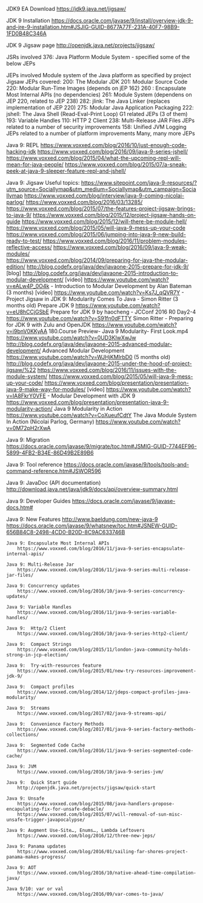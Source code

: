 

JDK9 EA Download 
	https://jdk9.java.net/jigsaw/	

JDK 9 Installation
	https://docs.oracle.com/javase/9/install/overview-jdk-9-and-jre-9-installation.htm#JSJIG-GUID-8677A77F-231A-40F7-98B9-1FD0B48C346A

JDK 9 Jigsaw page
	http://openjdk.java.net/projects/jigsaw/

JSRs involved
	376: Java Platform Module System  - specified some of the below JEPs

JEPs involved
Module system of the Java platform as specified by project Jigsaw JEPs covered:
	200: The Modular JDK
		201: Modular Source Code
			220: Modular Run-Time Images (depends on jEP 162)
		260	: Encapsulate Most Internal APIs (no dependencies)
		261: Module System (dependens on JEP 220, related to JEP 238)
		282: jlink: The Java Linker (replaces implementation of JEP 220)
		275: Modular Java Application Packaging
	222: jshell: The Java Shell (Read-Eval-Print Loop)
	G1 related JEPs (3 of them)
	193: Variable Handles
	110: HTTP 2 Client
	238: Multi-Release JAR Files
	JEPs related to a number of security improvements
	158: Unified JVM Logging
	JEPs related to a number of platform improvements
	Many, many more JEPs

Java 9:  REPL
	https://www.voxxed.com/blog/2016/10/just-enough-code-hacking-jdk
	https://www.voxxed.com/blog/2016/09/java-9-series-jshell/
	https://www.voxxed.com/blog/2015/04/what-the-upcoming-repl-will-mean-for-java-people/
	https://www.voxxed.com/blog/2015/07/a-sneak-peek-at-java-9-sleeper-feature-repl-and-jshell/

Java 9:  Jigsaw
	Useful topics: https://www.sitepoint.com/java-9-resources/?utm_source=Sociallymap&utm_medium=Sociallymap&utm_campaign=Sociallymap
	https://www.voxxed.com/blog/interview/java-9-coming-nicolai-parlog/
	https://www.voxxed.com/blog/2016/03/13285/
	https://www.voxxed.com/blog/2015/07/the-features-project-jigsaw-brings-to-java-9/
	https://www.voxxed.com/blog/2015/12/project-jigsaw-hands-on-guide
	https://www.voxxed.com/blog/2015/12/will-there-be-module-hell/
	https://www.voxxed.com/blog/2015/05/will-java-9-mess-up-your-code
	https://www.voxxed.com/blog/2015/06/jumping-into-java-9-new-build-ready-to-test/
	https://www.voxxed.com/blog/2016/11/problem-modules-reflective-access/
	https://www.voxxed.com/blog/2016/09/java-9-weak-modules/	
	https://www.voxxed.com/blog/2014/09/preparing-for-java-the-modular-edition/
	http://blog.codefx.org/java/dev/javaone-2015-prepare-for-jdk-9/
		[blog] http://blog.codefx.org/java/dev/javaone-2015-introduction-to-modular-development/
		[video] https://www.youtube.com/watch?v=eALw4P_0O4k - Introduction to Modular Development by Alan Bateman (3 months)
		[video] https://www.youtube.com/watch?v=Ks7J_qQVR7Y - Project Jigsaw in JDK 9: Modularity Comes To Java - Simon Ritter (3 months old)
		Prepare JDK 9
			https://www.youtube.com/watch?v=eU8hCCjGSbE
		Prepare for JDK 9 by haocheng - JCConf 2016 R0 Day2-4
			https://www.youtube.com/watch?v=S91fn0dFTTY
		Simon Ritter - Preparing for JDK 9 with Zulu and OpenJDK
			https://www.youtube.com/watch?v=i9bnV0KKyAA 
		180.Course Preview- Java 9 Modularity- First Look.mp4
			https://www.youtube.com/watch?v=0UD3KIwXwJw
	http://blog.codefx.org/java/dev/javaone-2015-advanced-modular-development/
	Advanced Modular Development
		https://www.youtube.com/watch?v=WJHjKMIrbD0 (5 months old)
	http://blog.codefx.org/java/dev/javaone-2015-under-the-hood-of-project-jigsaw/%22
	https://www.voxxed.com/blog/2016/11/issues-with-the-module-system/
	https://www.voxxed.com/blog/2015/05/will-java-9-mess-up-your-code/
	https://www.voxxed.com/blog/presentation/presentation-java-9-make-way-for-modules/
	[video] https://www.youtube.com/watch?v=IA8FkrY0VFE - Modular Development with JDK 9
	https://www.voxxed.com/blog/presentation/presentation-java-9-modularity-action/
		Java 9 Modularity in Action
			https://www.youtube.com/watch?v=CoXueufCdtY
		The Java Module System In Action (Nicolai Parlog, Germany)
			https://www.youtube.com/watch?v=0M72pH2rXwA

Java 9: Migration
	https://docs.oracle.com/javase/9/migrate/toc.htm#JSMIG-GUID-7744EF96-5899-4FB2-B34E-86D49B2E89B6

Java 9: Tool reference
	https://docs.oracle.com/javase/9/tools/tools-and-command-reference.htm#JSWOR596

Java 9: JavaDoc (API documentation)
	http://download.java.net/java/jdk9/docs/api/overview-summary.html

Java 9: Developer Guides
	https://docs.oracle.com/javase/9/javase-docs.htm#

Java 9: New Features
	http://www.baeldung.com/new-java-9
	https://docs.oracle.com/javase/9/whatsnew/toc.htm#JSNEW-GUID-656B84C8-2498-4CD0-B20D-8C9AC633746B

	Java 9: Encapsulate Most Internal APIs
		https://www.voxxed.com/blog/2016/11/java-9-series-encapsulate-internal-apis/

	Java 9: Multi-Release Jar
		https://www.voxxed.com/blog/2016/11/java-9-series-multi-release-jar-files/

	Java 9: Concurrency updates
		https://www.voxxed.com/blog/2016/10/java-9-series-concurrency-updates/

	Java 9: Variable Handles
		https://www.voxxed.com/blog/2016/11/java-9-series-variable-handles/

	Java 9:  Http/2 Client
		https://www.voxxed.com/blog/2016/10/java-9-series-http2-client/

	Java 9:  Compact Strings
		https://www.voxxed.com/blog/2015/11/london-java-community-holds-strong-in-jcp-election/

	Java 9:  Try-with-resources feature
		https://www.voxxed.com/blog/2015/01/new-try-resources-improvement-jdk-9/

	Java 9:  Compact profiles
		https://www.voxxed.com/blog/2014/12/jdeps-compact-profiles-java-modularity/

	Java 9:  Streams
		https://www.voxxed.com/blog/2017/02/java-9-streams-api/

	Java 9:  Convenience Factory Methods
		https://www.voxxed.com/blog/2017/01/java-9-series-factory-methods-collections/

	Java 9:  Segmented Code Cache
		https://www.voxxed.com/blog/2016/11/java-9-series-segmented-code-cache/

	Java 9: JVM
		https://www.voxxed.com/blog/2016/10/java-9-series-jvm/

	Java 9:  Quick Start guide
		http://openjdk.java.net/projects/jigsaw/quick-start

	Java 9: Unsafe
		https://www.voxxed.com/blog/2015/08/java-handlers-propose-encapulating-fix-for-unsafe-debacle/
		https://www.voxxed.com/blog/2015/07/will-removal-of-sun-misc-unsafe-trigger-javapocalypse/

	Java 9: Augment Use-Site…, Enums…, Lambda Leftovers
		https://www.voxxed.com/blog/2016/12/three-new-jeps/

	Java 9: Panama updates
		https://www.voxxed.com/blog/2016/01/sailing-far-shores-project-panama-makes-progress/

	Java 9: AOT
		https://www.voxxed.com/blog/2016/10/native-ahead-time-compilation-java/

	Java 9/10: var or val
		https://www.voxxed.com/blog/2016/09/var-comes-to-java/

